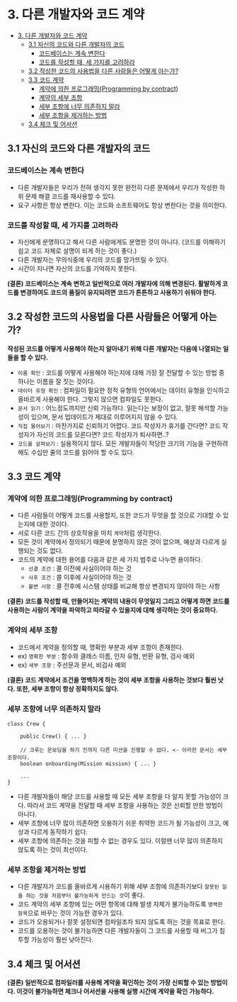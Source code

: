 # 3. 다른 개발자와 코드 계약

<!-- TOC -->

* [3. 다른 개발자와 코드 계약](#3-다른-개발자와-코드-계약)
    * [3.1 자신의 코드와 다른 개발자의 코드](#31-자신의-코드와-다른-개발자의-코드)
        * [코드베이스는 계속 변한다](#코드베이스는-계속-변한다)
        * [코드를 작성할 때, 세 가지를 고려하라](#코드를-작성할-때-세-가지를-고려하라)
    * [3.2 작성한 코드의 사용법을 다른 사람들은 어떻게 아는가?](#32-작성한-코드의-사용법을-다른-사람들은-어떻게-아는가)
    * [3.3 코드 계약](#33-코드-계약)
        * [계약에 의한 프로그래밍(Programming by contract)](#계약에-의한-프로그래밍programming-by-contract)
        * [계약의 세부 조항](#계약의-세부-조항)
        * [세부 조항에 너무 의존하지 말라](#세부-조항에-너무-의존하지-말라)
        * [세부 조항을 제거하는 방법](#세부-조항을-제거하는-방법)
    * [3.4 체크 및 어서션](#34-체크-및-어서션)

<!-- TOC -->

## 3.1 자신의 코드와 다른 개발자의 코드

### 코드베이스는 계속 변한다

- 다른 개발자들은 우리가 전혀 생각지 못한 완전히 다른 문제에서 우리가 작성한 하위 문제 해결 코드를 재사용할 수 있다.
- 요구 사항은 항상 변한다. 이는 코드와 소프트웨어도 항상 변한다는 것을 의미한다.

### 코드를 작성할 때, 세 가지를 고려하라

- 자신에게 분명하다고 해서 다른 사람에게도 분명한 것이 아니다. (코드를 이해하기 쉽고 코드 자체로 설명이 되게 하는 것이 좋다.)
- 다른 개발자는 무의식중에 우리의 코드를 망가뜨릴 수 있다.
- 시간이 지나면 자신의 코드를 기억하지 못한다.

**(결론) 코드베이스는 계속 변하고 일반적으로 여러 개발자에 의해 변경된다. 활발하게 코드를 변경하여도 코드의 품질이 유지되려면 코드가 튼튼하고 사용하기 쉬워야 한다.**

## 3.2 작성한 코드의 사용법을 다른 사람들은 어떻게 아는가?

**작성된 코드를 어떻게 사용해야 하는지 알아내기 위해 다른 개발자는 다음에 나열되는 일들을 할 수 있다.**

- `이름 확인` : 코드를 어떻게 사용해야 하는지에 대해 가장 잘 전달할 수 있는 방법 중 하나는 이름을 잘 짓는 것이다.
- `데이터 유형 확인` : 컴파일이 필요한 정적 유형의 언어에서는 데이터 유형을 인식하고 올바르게 사용해야 한다. 그렇지 않으면 컴파일도 못한다.
- `문서 읽기` : 어느정도까지만 신뢰 가능하다. 읽는다는 보장이 없고, 잘못 해석할 가능성이 있으며, 문서 업데이트가 제대로 이루어지지 않을 수 있다.
- `직접 물어보기` : 마찬가지로 신뢰하기 어렵다. 코드 작성자가 휴가를 간다면? 코드 작성자가 자신의 코드를 모른다면? 코드 작성자가 퇴사하면..?
- `코드를 살펴보기` : 실용적이지 않다. 모든 개발자들이 적당한 크기의 기능을 구현하려 해도 수십만 줄의 코드를 읽어야 할 수도 있다.

## 3.3 코드 계약

### 계약에 의한 프로그래밍(Programming by contract)

- 다른 사람들이 어떻게 코드를 사용할지, 또한 코드가 무엇을 할 것으로 기대할 수 있는지에 대한 것이다.
- 서로 다른 코드 간의 상호작용을 마치 `계약`처럼 생각한다.
- 모든 것이 계약에서 정의되기 때문에 분명하지 않은 것이 없으며, 예상과 다르게 실행되는 것도 없다.
- 코드의 계약에 대한 용어를 다음과 같은 세 가지 범주로 나누면 용이하다.
    - `선결 조건` : 콜 이전에 사실이어야 하는 것
    - `사후 조건` : 콜 이후에 사실이어야 하는 것
    - `불변 사항` : 콜 전후에 시스템 상태를 비교해 항상 변경되지 않아야 하는 사항

**(결론) 코드를 작성할 때, 만들어지는 계약의 내용이 무엇일지 그리고 어떻게 하면 코드를 사용하는 사람이 계약을 파악하고 따라갈 수 있을지에 대해 생각하는 것이 중요하다.**

### 계약의 세부 조항

- 코드에서 계약을 정의할 때, 명확한 부분과 세부 조항이 존재한다.
- ex) `명확한 부분` : 함수와 클래스 이름, 인자 유형, 반환 유형, 검사 예외
- ex) `세부 조항` : 주선문과 문서, 비검사 예외

**(결론) 코드 계약에서 조건을 명백하게 하는 것이 세부 조항을 사용하는 것보다 훨씬 낫다. 또한, 세부 조항이 항상 정확하지도 않다.**

### 세부 조항에 너무 의존하지 말라

```
class Crew {
    
    public Crew() { ... }

    // 크루는 온보딩을 하기 전까지 다른 미션을 진행할 수 없다. <- 이러한 문서는 세부 조항이다.
    boolean onboarding(Mission mission) { ... }

    ...    
}
```

- 다른 개발자들이 해당 코드를 사용할 때 모든 세부 조항을 다 알지 못할 가능성이 크다. 따라서 코드 계약을 전달할 때 세부 조항을 사용하는 것은 신뢰할 만한 방법이 아니다.
- 세부 조항에 너무 많이 의존하면 오용하기 쉬운 취약한 코드가 될 가능성이 크고, 예상과 다르게 동작하기 쉽다.
- 세부 조항에 의존하는 것을 피할 수 없는 경우도 있다. 이럴땐 너무 많이 의존하지 않도록 하는 것이 최선이다.

### 세부 조항을 제거하는 방법

- 다른 개발자가 코드를 올바르게 시용하기 위해 세부 조항에 의존하기보다 `잘못된 일을 하는 것을 처음부터 불가능하게 만드는 것`이 좋다.
- 코드 계약의 세부 조항에 있는 어떤 항목에 대해 발생 자체가 불가능하도록 `명백한 항목`으로 바꾸는 것이 가능한 경우가 있다.
- 코드가 오용되거나 잘못 설정되면 컴파일조차 되지 않도록 하는 것을 목표로 한다.
- 코드를 오용하는 것이 불가능하면 다른 개발자들이 그 코드를 사용할 때 버그가 침투할 가능성이 훨씬 낮아진다.

## 3.4 체크 및 어서션

**(결론) 일반적으로 컴파일러를 사용해 계약을 확인하는 것이 가장 신뢰할 수 있는 방법이다. 이것이 불가능하면 체크나 어서션을 사용해 실행 시간에 계약을 확인 가능하다.**